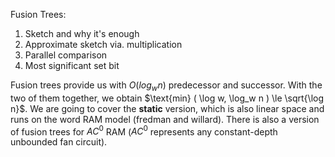 Fusion Trees:

1. Sketch and why it's enough
2. Approximate sketch via. multiplication
3. Parallel comparison
4. Most significant set bit 

Fusion trees provide us with $O(log_w n)$ predecessor and successor. With the two of them together, we obtain $\text{min} ( \log w, \log_w n ) \le \sqrt{\log n}$. We are going to cover the **static** version, which is also linear space and runs on the word RAM model (fredman and willard). There is also a version of fusion trees for $AC^0$ RAM ($AC^0$ represents any constant-depth unbounded fan circuit). 
